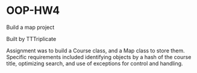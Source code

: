 # OOP-HW4
Build a map project

Built by TTTriplicate

Assignment was to build a Course class, and a Map class to store them.  Specific requirements included identifying objects by a hash of the course title,
optimizing search, and use of exceptions for control and handling.
